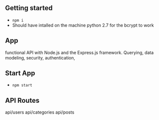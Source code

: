 ## Getting started
* `npm i`
* Should have intalled on the machine python 2.7 for the bcrypt to work

## App
functional API with Node.js and the Express.js framework. Querying, data modeling, security, authentication,

## Start App 
* `npm start`

## API Routes 

api/users
api/categories
api/posts
